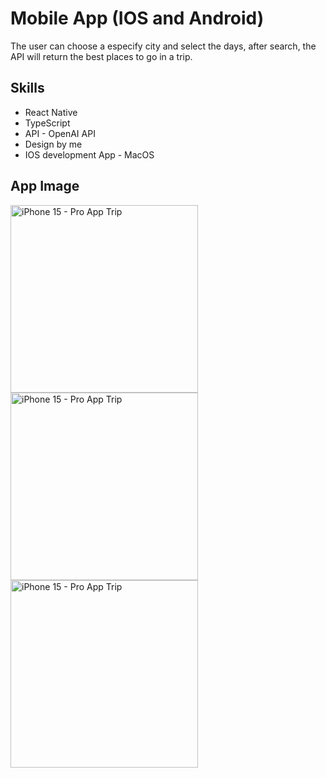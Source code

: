 # Mobile App (IOS and Android) 
The user can choose a especify city and select the days, after search, the API will return the best places to go in a trip.

## Skills
- React Native
- TypeScript
- API - OpenAI API
- Design by me
- IOS development App - MacOS 

## App Image
<img width="300" alt="iPhone 15 - Pro App Trip" src="https://github.com/herbertribeiro19/Tripapp/assets/84207944/0758b40e-b1a4-4f90-bd17-7f46c2fce830">
<img width="300" alt="iPhone 15 - Pro App Trip" src="https://github.com/herbertribeiro19/Tripapp/assets/84207944/8fe5fc92-4916-488c-bf7d-e6a16bd6d9e0">
<img width="300" alt="iPhone 15 - Pro App Trip" src="https://github.com/herbertribeiro19/Tripapp/assets/84207944/fc28e231-a754-4cbd-b092-edb4c7fe7eda">
